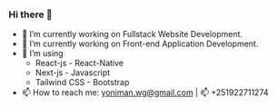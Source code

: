 ### Hi there 👋
- 🔭 I’m currently working on Fullstack Website Development.
- 🌱 I’m currently working on Front-end Application Development.
- 🤔 I’m using
    - React-js      - React-Native
    - Next-js       - Javascript
    - Tailwind CSS  - Bootstrap
- 📫 How to reach me: yoniman.wg@gmail.com | 📫 +251922711274
<!--
**Developer-Yonas/Developer-Yonas** is a ✨ _special_ ✨ repository because its `README.md` (this file) appears on your GitHub profile.

Here are some ideas to get you started:

 ...
- 🌱 I’m currently learning ...
- 👯 I’m looking to collaborate on ...
- 🤔 I’m looking for help with ...
- 💬 Ask me about ...
- 📫 How to reach me: ...
- 😄 Pronouns: ...
- ⚡ Fun fact: ...
-->
